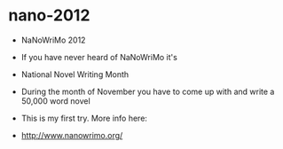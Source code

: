 nano-2012
=========


* NaNoWriMo 2012

* If you have never heard of NaNoWriMo it's 

* National Novel Writing Month

* During the month of November you have to come up with and write a 50,000 word novel

* This is my first try. More info here:

* http://www.nanowrimo.org/
